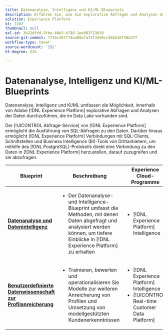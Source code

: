 ```yaml
---
title: Datenanalyse, Intelligenz und KI/ML-Blueprints
description: Erfahren Sie, wie Sie explorative Abfragen und Analysen der Daten durchführen, die im Data Lake vorhanden sind.
solution: Experience Platform
kt: 7207
thumbnail: null
exl-id: 3b22dfdd-3fbe-40b3-b798-1ee983723039
source-git-commit: 7f3bc307f74aa88a7a73f3e50cc48bd16f58b37f
workflow-type: tm+mt
source-wordcount: '152'
ht-degree: 22%

---
```


# Datenanalyse, Intelligenz und KI/ML-Blueprints

Datenanalyse, Intelligenz und KI/ML umfassen die Möglichkeit, innerhalb von Adobe [!DNL Experience Platform] explorative Abfragen und Analysen der Daten durchzuführen, die im Data Lake vorhanden sind.

Der [!UICONTROL Abfrage-Service] von [!DNL Experience Platform] ermöglicht die Ausführung von SQL-Abfragen zu den Daten. Darüber hinaus ermöglicht [!DNL Experience Platform] Verbindungen mit SQL-Clients, Schnittstellen und Business Intelligence (BI)-Tools von Drittanbietern, um mithilfe des [!DNL PostgreSQL]-Protokolls direkt eine Verbindung zu den Daten in [!DNL Experience Platform] herzustellen, darauf zuzugreifen und sie abzufragen.

| Blueprint | Beschreibung | Experience Cloud-Programme |
|---|---|---|
| **[Datenanalyse und Datenintelligenz](analysis.md)** | <ul><li>Der Datenanalyse- und Intelligence-Blueprint umfasst die Methoden, mit denen Daten abgefragt und analysiert werden können, um tiefere Einblicke in [!DNL Experience Platform] zu erhalten</ul></li> | <ul><li> [!DNL Experience Platform] Intelligence</ul></li> |
| **[Benutzerdefinierte Datenwissenschaft zur Profilanreicherung](data-science.md)** | <ul><li>Trainieren, bewerten und operationalisieren Sie Modelle zur weiteren Anreicherung von Profilen und Umsetzung von modellgestützten Kundenerkenntnissen</li></ul> | <ul><li>[!DNL Experience Platform] Intelligence</li><li> [!UICONTROL Real-time Customer Data Platform]</li></ul> |
